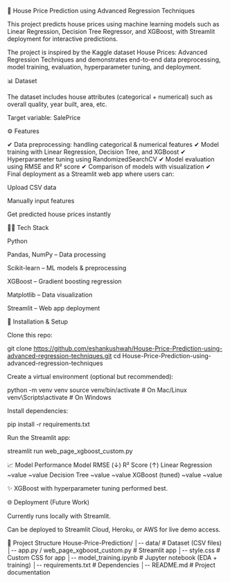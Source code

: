 🏡 House Price Prediction using Advanced Regression Techniques

This project predicts house prices using machine learning models such as Linear Regression, Decision Tree Regressor, and XGBoost, with Streamlit deployment for interactive predictions.

The project is inspired by the Kaggle dataset House Prices: Advanced Regression Techniques and demonstrates end-to-end data preprocessing, model training, evaluation, hyperparameter tuning, and deployment.

📊 Dataset

The dataset includes house attributes (categorical + numerical) such as overall quality, year built, area, etc.

Target variable: SalePrice

⚙️ Features

✔ Data preprocessing: handling categorical & numerical features
✔ Model training with Linear Regression, Decision Tree, and XGBoost
✔ Hyperparameter tuning using RandomizedSearchCV
✔ Model evaluation using RMSE and R² score
✔ Comparison of models with visualization
✔ Final deployment as a Streamlit web app where users can:

Upload CSV data

Manually input features

Get predicted house prices instantly

🧑‍💻 Tech Stack

Python

Pandas, NumPy – Data processing

Scikit-learn – ML models & preprocessing

XGBoost – Gradient boosting regression

Matplotlib – Data visualization

Streamlit – Web app deployment

🚀 Installation & Setup

Clone this repo:

git clone https://github.com/eshankushwah/House-Price-Prediction-using-advanced-regression-techniques.git
cd House-Price-Prediction-using-advanced-regression-techniques


Create a virtual environment (optional but recommended):

python -m venv venv
source venv/bin/activate   # On Mac/Linux
venv\Scripts\activate      # On Windows


Install dependencies:

pip install -r requirements.txt


Run the Streamlit app:

streamlit run web_page_xgboost_custom.py

📈 Model Performance
Model	RMSE (↓)	R² Score (↑)
Linear Regression	~value	~value
Decision Tree	~value	~value
XGBoost (tuned)	~value	~value

✨ XGBoost with hyperparameter tuning performed best.

🌐 Deployment (Future Work)

Currently runs locally with Streamlit.

Can be deployed to Streamlit Cloud, Heroku, or AWS for live demo access.

📂 Project Structure
House-Price-Prediction/
│-- data/                # Dataset (CSV files)
│-- app.py / web_page_xgboost_custom.py  # Streamlit app
│-- style.css            # Custom CSS for app
│-- model_training.ipynb # Jupyter notebook (EDA + training)
│-- requirements.txt     # Dependencies
│-- README.md            # Project documentation
